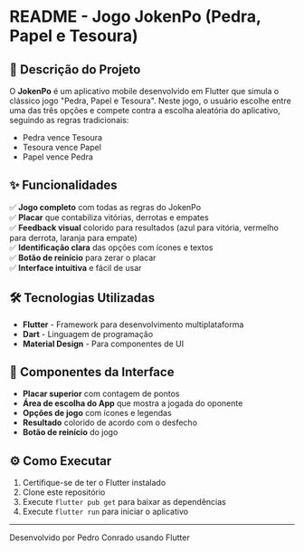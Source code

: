 # README - Jogo JokenPo (Pedra, Papel e Tesoura)

## 📱 Descrição do Projeto

O **JokenPo** é um aplicativo mobile desenvolvido em Flutter que simula o clássico jogo "Pedra, Papel e Tesoura". Neste jogo, o usuário escolhe entre uma das três opções e compete contra a escolha aleatória do aplicativo, seguindo as regras tradicionais:

- Pedra vence Tesoura
- Tesoura vence Papel
- Papel vence Pedra

## ✨ Funcionalidades

✅ **Jogo completo** com todas as regras do JokenPo  
✅ **Placar** que contabiliza vitórias, derrotas e empates  
✅ **Feedback visual** colorido para resultados (azul para vitória, vermelho para derrota, laranja para empate)  
✅ **Identificação clara** das opções com ícones e textos  
✅ **Botão de reinício** para zerar o placar  
✅ **Interface intuitiva** e fácil de usar  

## 🛠️ Tecnologias Utilizadas

- **Flutter** - Framework para desenvolvimento multiplataforma
- **Dart** - Linguagem de programação
- **Material Design** - Para componentes de UI

## 🎨 Componentes da Interface

- **Placar superior** com contagem de pontos
- **Área de escolha do App** que mostra a jogada do oponente
- **Opções de jogo** com ícones e legendas
- **Resultado** colorido de acordo com o desfecho
- **Botão de reinício** do jogo

## ⚙️ Como Executar

1. Certifique-se de ter o Flutter instalado
2. Clone este repositório
3. Execute `flutter pub get` para baixar as dependências
4. Execute `flutter run` para iniciar o aplicativo

---

Desenvolvido por Pedro Conrado usando Flutter